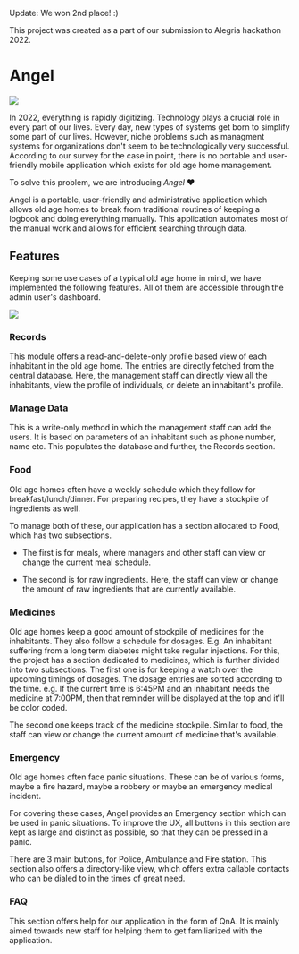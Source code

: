 Update: We won 2nd place! :)

This project was created as a part of our submission to Alegria hackathon 2022.

# Angel
<img src="https://cdn.discordapp.com/attachments/742639290416234543/1027120703343951913/angel_splash.png"/>

In 2022, everything is rapidly digitizing. Technology plays a crucial role in every part of our lives. Every day, new types of systems get born to simplify some part of our lives. However, niche problems such as managment systems for organizations don't seem to be technologically very successful. According to our survey for the case in point, there is no portable and user-friendly mobile application which exists for old age home management.

To solve this problem, we are introducing *Angel* ❤️

Angel is a portable, user-friendly and administrative application which allows old age homes to break from traditional routines of keeping a logbook and doing everything manually. This application automates most of the manual work and allows for efficient searching through data.  


## Features
Keeping some use cases of a typical old age home in mind, we have implemented the following features. All of them are accessible through the admin user's dashboard.


<img src="https://cdn.discordapp.com/attachments/742639290416234543/957171727736119337/unknown.png"/>

### Records
This module offers a read-and-delete-only profile based view of 
each inhabitant in the old age home. The entries are directly fetched from the 
central database. Here, the management staff can directly view all the 
inhabitants, view the profile of individuals, or delete an inhabitant's profile.


### Manage Data
This is a write-only method in which the management staff can add the users. 
It is based on parameters of an inhabitant such as phone number, name etc. This
populates the database and further, the Records section.

### Food
Old age homes often have a weekly schedule which they follow for breakfast/lunch/dinner. For preparing recipes, they have a stockpile of ingredients as well. 

To manage both of these, our application has a section allocated to Food, which
has two subsections. 

- The first is for meals, where managers and other staff can view or change the 
current meal schedule.

- The second is for raw ingredients. Here, the staff can view or change the 
amount of raw ingredients that are currently available.


### Medicines

Old age homes keep a good amount of stockpile of medicines for the inhabitants.
They also follow a schedule for dosages. E.g. An inhabitant suffering from a 
long term diabetes might take regular injections.
For this, the project has a section dedicated to medicines, which is further
divided into two subsections. 
The first one is for keeping a watch over the upcoming timings of dosages. The
dosage entries are sorted according to the time. e.g. If the current time is
6:45PM and an inhabitant needs the medicine at 7:00PM, then that reminder will
be displayed at the top and it'll be color coded.

The second one keeps track of the medicine stockpile. Similar to food, the staff
can view or change the current amount of medicine that's available.

### Emergency
Old age homes often face panic situations. These can be of various forms, 
maybe a fire hazard, maybe a robbery or maybe an emergency medical incident.

For covering these cases, Angel provides an Emergency section which can be 
used in panic situations. To improve the UX, all buttons in this section are
kept as large and distinct as possible, so that they can be pressed in a panic.

There are 3 main buttons, for Police, Ambulance and Fire station. This section
also offers a directory-like view, which offers extra callable contacts who
can be dialed to in the times of great need.


### FAQ
This section offers help for our application in the form of QnA. It is mainly
aimed towards new staff for helping them to get familiarized with the application.

